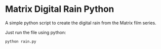 Matrix Digital Rain Python
==========================

A simple python script to create the digital rain from the Matrix film series.

Just run the file using python:
```
python rain.py
```
